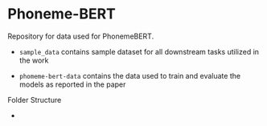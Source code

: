 # Phoneme-BERT

Repository for data used for PhonemeBERT.

* `sample_data` contains sample dataset for all downstream tasks utilized in the work

* `phomeme-bert-data` contains the data used to train and evaluate the models as reported in the paper


Folder Structure

* 
